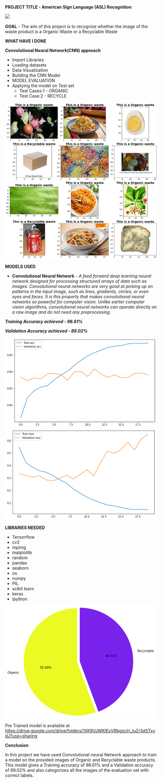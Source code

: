 **PROJECT TITLE - American Sign Language (ASL) Recognition**
        
<img src = "https://github.com/Soumayan-pal01/ML-ProjectKart/blob/main/Waste%20Classification/Images/project_viz.png" width = 800>


**GOAL** - The aim of this project is to recognize whether the image of the waste product is a Organic Waste or a Recyclable Waste


**WHAT HAVE I DONE**

 **Convolutional Neural Network(CNN)  approach**

- Import Libraries
- Loading datasets
- Data Visualization
- Building the CNN Model
- MODEL EVALUATION
- Applying the model on Test set
    - Test Cases:1 - ORGANIC
    - Test Case:2 - RECYCLE

<img src = "https://github.com/Soumayan-pal01/ML-ProjectKart/blob/main/Waste%20Classification/Images/display.png">


**MODELS USED**

- **Convolutional Neural Network** - *A feed forward deep learning neural network designed for processing structured arrays of data such as images. Convolutional neural networks are very good at picking up on patterns in the input image, such as lines, gradients, circles, or even eyes and faces. It is this property that makes convolutional neural networks so powerful for computer vision. Unlike earlier computer vision algorithms, convolutional neural networks can operate directly on a raw image and do not need any preprocessing.*

***Training Accuracy achieved - 98.61%***

***Validation Accuracy achieved - 89.02%***

<img src = "https://github.com/Soumayan-pal01/ML-ProjectKart/blob/main/Waste%20Classification/Images/accuracy.png" width = 500>

<img src = "https://github.com/Soumayan-pal01/ML-ProjectKart/blob/main/Waste%20Classification/Images/loss.png" width = 500>



**LIBRARIES NEEDED**

- Tensorflow
- cv2
- mpimg
- matplotlib
- random
- pandas
- seaborn
- os
- numpy
- PIL
- scikit learn
- keras
- Ipython

<img src = "https://github.com/Soumayan-pal01/ML-ProjectKart/blob/main/Waste%20Classification/Images/pie_chart.png" width = 500>

Pre Trained model is available at https://drive.google.com/drive/folders/1XK8VJWKIExVRbgzcIrj_IuZr3dSTxydJ?usp=sharing


**Conclusion**

In this project we have used Convolutional neural Network approach to train a model on the provided images of Organic and Recyclable waste products. This model gives a Training accuracy of 98.61% and a Validation accuracy of 89.02% and also categorizes all the images of the evaluation set with correct labels.

